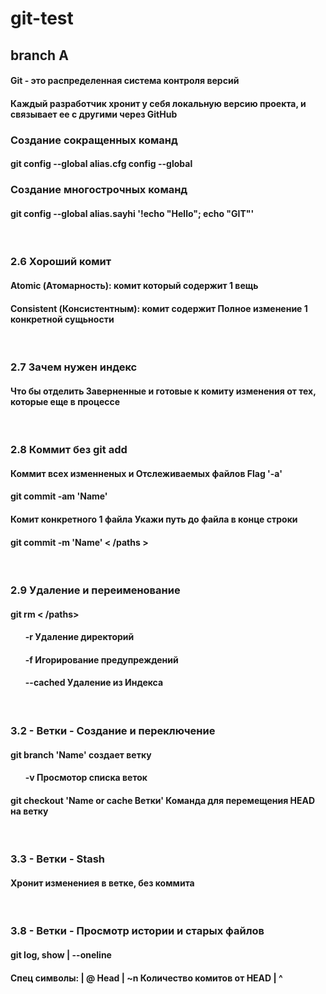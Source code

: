 # git-test

## branch A 

<h4>Git - это распределенная система контроля версий</h4>
<h4>Каждый разработчик хронит у себя локальную версию проекта, и связывает ее с другими через GitHub</h4>


<h3>Создание сокращенных команд</h3>
<h4>git config --global alias.cfg config --global</h4>
<h3>Создание многострочных команд</h3>
<h4>git config --global alias.sayhi '!echo "Hello"; echo "GIT"'</h4>

<br>

<h3>2.6 Хороший комит</h3>
<h4>Atomic (Атомарность): комит который содержит 1 вещь</h4>
<h4>Consistent (Консистентным): комит содержит Полное изменение 1 конкретной сущьности</h4>

<br>

<h3>2.7 Зачем нужен индекс</h3>
<h4>Что бы отделить Заверненные и готовые к комиту изменения от тех, которые еще в процессе</h4>

<br>

<h3>2.8 Коммит без git add</h3>
<h4>Коммит всех изменненых и Отслеживаемых файлов Flag '-a' <h4>
<h4>git commit -am 'Name'</h4>

<h4>Комит конкретного 1 файла Укажи путь до файла в конце строки<h4>
<h4>git commit -m 'Name' < /paths ></h4>

<br>

<h3>2.9 Удаление и переименование</h3>
<h4>git rm < /paths></h4>
<ul>
<h4>-r Удаление директорий</h4>
<h4>-f Игорирование предупреждений</h4>
<h4>--cached Удаление из Индекса</h4>
</ul>

<br>

<h3>3.2 - Ветки - Создание и переключение</h3>
<h4>git branch 'Name' создает ветку</h4>
<ul>
<h4>-v Просмотор списка веток</h4>
</ul>
<h4>git checkout 'Name or cache Ветки' Команда для перемещения HEAD на ветку</h4>

<br>

<h3>3.3 - Ветки - Stash</h3>
<h4>Хронит изменениея в ветке, без коммита</h4>

<br>

<h3>3.8 - Ветки - Просмотр истории и старых файлов</h3>
<h4>git log, show | --oneline<h4>
<h4>Спец символы: | @ Head | ~n Количество комитов от HEAD | ^</h4>